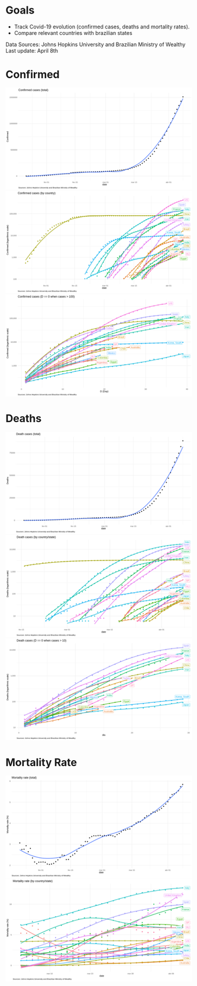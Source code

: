 # Goals
 
 - Track Covid-19 evolution (confirmed cases, deaths and mortality rates).
 - Compare relevant countries with brazilian states
 
 Data Sources: Johns Hopkins University and Brazilian Ministry of Wealthy
 Last update: April 8th

# Confirmed

![](img/confirmed_total.png) 
![](img/confirmed_detail.png)
![](img/confirmed_compare.png) 

# Deaths

![](img/deaths_total.png) 
![](img/deaths_detail.png)
![](img/deaths_compare.png) 

# Mortality Rate

![](img/mortality_total.png) 
![](img/mortality_detail.png)


